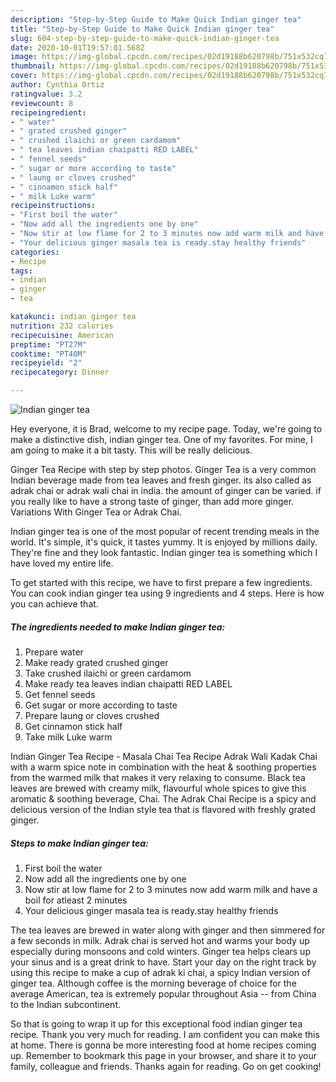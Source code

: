 ```yaml
---
description: "Step-by-Step Guide to Make Quick Indian ginger tea"
title: "Step-by-Step Guide to Make Quick Indian ginger tea"
slug: 604-step-by-step-guide-to-make-quick-indian-ginger-tea
date: 2020-10-01T19:57:01.568Z
image: https://img-global.cpcdn.com/recipes/02d19188b620798b/751x532cq70/indian-ginger-tea-recipe-main-photo.jpg
thumbnail: https://img-global.cpcdn.com/recipes/02d19188b620798b/751x532cq70/indian-ginger-tea-recipe-main-photo.jpg
cover: https://img-global.cpcdn.com/recipes/02d19188b620798b/751x532cq70/indian-ginger-tea-recipe-main-photo.jpg
author: Cynthia Ortiz
ratingvalue: 3.2
reviewcount: 8
recipeingredient:
- " water"
- " grated crushed ginger"
- " crushed ilaichi or green cardamom"
- " tea leaves indian chaipatti RED LABEL"
- " fennel seeds"
- " sugar or more according to taste"
- " laung or cloves crushed"
- " cinnamon stick half"
- " milk Luke warm"
recipeinstructions:
- "First boil the water"
- "Now add all the ingredients one by one"
- "Now stir at low flame for 2 to 3 minutes now add warm milk and have a boil for atleast 2 minutes"
- "Your delicious ginger masala tea is ready.stay healthy friends"
categories:
- Recipe
tags:
- indian
- ginger
- tea

katakunci: indian ginger tea 
nutrition: 232 calories
recipecuisine: American
preptime: "PT27M"
cooktime: "PT40M"
recipeyield: "2"
recipecategory: Dinner

---
```



![Indian ginger tea](https://img-global.cpcdn.com/recipes/02d19188b620798b/751x532cq70/indian-ginger-tea-recipe-main-photo.jpg)

Hey everyone, it is Brad, welcome to my recipe page. Today, we're going to make a distinctive dish, indian ginger tea. One of my favorites. For mine, I am going to make it a bit tasty. This will be really delicious.

Ginger Tea Recipe with step by step photos. Ginger Tea is a very common Indian beverage made from tea leaves and fresh ginger. its also called as adrak chai or adrak wali chai in india. the amount of ginger can be varied. if you really like to have a strong taste of ginger, than add more ginger. Variations With Ginger Tea or Adrak Chai.

Indian ginger tea is one of the most popular of recent trending meals in the world. It's simple, it's quick, it tastes yummy. It is enjoyed by millions daily. They're fine and they look fantastic. Indian ginger tea is something which I have loved my entire life.


To get started with this recipe, we have to first prepare a few ingredients. You can cook indian ginger tea using 9 ingredients and 4 steps. Here is how you can achieve that.

<!--inarticleads1-->

##### The ingredients needed to make Indian ginger tea:

1. Prepare  water
1. Make ready  grated crushed ginger
1. Take  crushed ilaichi or green cardamom
1. Make ready  tea leaves indian chaipatti RED LABEL
1. Get  fennel seeds
1. Get  sugar or more according to taste
1. Prepare  laung or cloves crushed
1. Get  cinnamon stick half
1. Take  milk Luke warm


Indian Ginger Tea Recipe - Masala Chai Tea Recipe Adrak Wali Kadak Chai with a warm spice note in combination with the heat &amp; soothing properties from the warmed milk that makes it very relaxing to consume. Black tea leaves are brewed with creamy milk, flavourful whole spices to give this aromatic &amp; soothing beverage, Chai. The Adrak Chai Recipe is a spicy and delicious version of the Indian style tea that is flavored with freshly grated ginger. 

<!--inarticleads2-->

##### Steps to make Indian ginger tea:

1. First boil the water
1. Now add all the ingredients one by one
1. Now stir at low flame for 2 to 3 minutes now add warm milk and have a boil for atleast 2 minutes
1. Your delicious ginger masala tea is ready.stay healthy friends


The tea leaves are brewed in water along with ginger and then simmered for a few seconds in milk. Adrak chai is served hot and warms your body up especially during monsoons and cold winters. Ginger tea helps clears up your sinus and is a great drink to have. Start your day on the right track by using this recipe to make a cup of adrak ki chai, a spicy Indian version of ginger tea. Although coffee is the morning beverage of choice for the average American, tea is extremely popular throughout Asia -- from China to the Indian subcontinent. 

So that is going to wrap it up for this exceptional food indian ginger tea recipe. Thank you very much for reading. I am confident you can make this at home. There is gonna be more interesting food at home recipes coming up. Remember to bookmark this page in your browser, and share it to your family, colleague and friends. Thanks again for reading. Go on get cooking!

